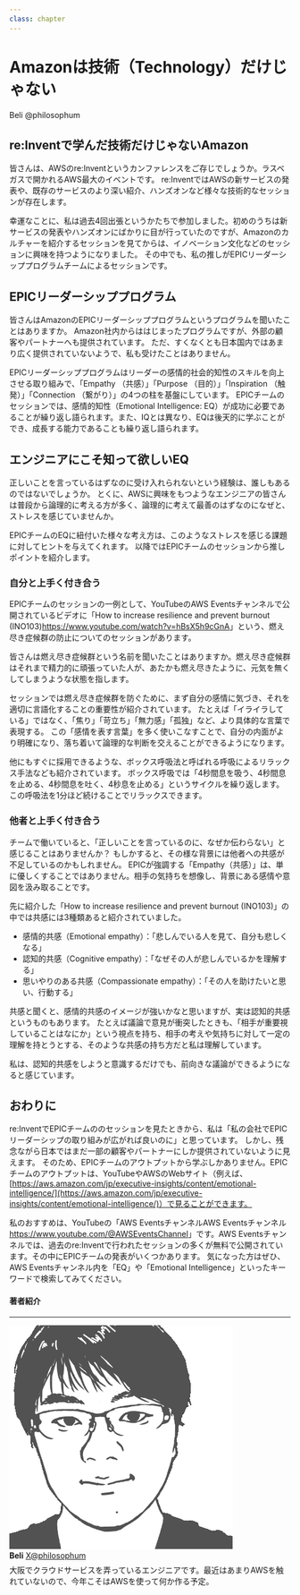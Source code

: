```yaml
---
class: chapter
---
```


# Amazonは技術（Technology）だけじゃない

<div class="flush-right">Beli @philosophum</div>

## re:Inventで学んだ技術だけじゃないAmazon

皆さんは、AWSのre:Inventというカンファレンスをご存じでしょうか。ラスベガスで開かれるAWS最大のイベントです。
re:InventではAWSの新サービスの発表や、既存のサービスのより深い紹介、ハンズオンなど様々な技術的なセッションが存在します。

幸運なことに、私は過去4回出張というかたちで参加しました。初めのうちは新サービスの発表やハンズオンにばかりに目が行っていたのですが、Amazonのカルチャーを紹介するセッションを見てからは、イノベーション文化などのセッションに興味を持つようになりました。
その中でも、私の推しがEPICリーダーシッププログラムチームによるセッションです。

## EPICリーダーシッププログラム

皆さんはAmazonのEPICリーダーシッププログラムというプログラムを聞いたことはありますか。
Amazon社内からははじまったプログラムですが、外部の顧客やパートナーへも提供されています。
ただ、すくなくとも日本国内ではあまり広く提供されていないようで、私も受けたことはありません。

EPICリーダーシッププログラムはリーダーの感情的社会的知性のスキルを向上させる取り組みで、「Empathy （共感）」「Purpose （目的）」「Inspiration （触発）」「Connection （繋がり）」の4つの柱を基盤にしています。
EPICチームのセッションでは、感情的知性（Emotional Intelligence: EQ）が成功に必要であることが繰り返し語られます。また、IQとは異なり、EQは後天的に学ぶことができ、成長する能力であることも繰り返し語られます。

## エンジニアにこそ知って欲しいEQ

正しいことを言っているはずなのに受け入れられないという経験は、誰しもあるのではないでしょうか。
とくに、AWSに興味をもつようなエンジニアの皆さんは普段から論理的に考える方が多く、論理的に考えて最善のはずなのになぜと、ストレスを感じていませんか。

EPICチームのEQに紐付いた様々な考え方は、このようなストレスを感じる課題に対してヒントを与えてくれます。
以降ではEPICチームのセッションから推しポイントを紹介します。

### 自分と上手く付き合う

EPICチームのセッションの一例として、YouTubeのAWS Eventsチャンネルで公開されているビデオに「How to increase resilience and prevent burnout (INO103)<span class="footnote">https://www.youtube.com/watch?v=hBsX5h9cGnA</span>」という、燃え尽き症候群の防止についてのセッションがあります。

皆さんは燃え尽き症候群という名前を聞いたことはありますか。燃え尽き症候群はそれまで精力的に頑張っていた人が、あたかも燃え尽きたように、元気を無くしてしまうような状態を指します。

セッションでは燃え尽き症候群を防ぐために、まず自分の感情に気づき、それを適切に言語化することの重要性が紹介されています。
たとえば「イライラしている」ではなく、「焦り」「苛立ち」「無力感」「孤独」など、より具体的な言葉で表現する。
この「感情を表す言葉」を多く使いこなすことで、自分の内面がより明確になり、落ち着いて論理的な判断を交えることができるようになります。

他にもすぐに採用できるような、ボックス呼吸法と呼ばれる呼吸によるリラックス手法なども紹介されています。
ボックス呼吸では「4秒間息を吸う、4秒間息を止める、4秒間息を吐く、4秒息を止める」というサイクルを繰り返します。
この呼吸法を1分ほど続けることでリラックスできます。

### 他者と上手く付き合う

チームで働いていると、「正しいことを言っているのに、なぜか伝わらない」と感じることはありませんか？
もしかすると、その様な背景には他者への共感が不足しているのかもしれません。
EPICが強調する「Empathy（共感）」は、単に優しくすることではありません。相手の気持ちを想像し、背景にある感情や意図を汲み取ることです。

先に紹介した「How to increase resilience and prevent burnout (INO103)」の中では共感には3種類あると紹介されていました。

- 感情的共感（Emotional empathy）：「悲しんでいる人を見て、自分も悲しくなる」
- 認知的共感（Cognitive empathy）：「なぜその人が悲しんでいるかを理解する」
- 思いやりのある共感（Compassionate empathy）：「その人を助けたいと思い、行動する」

共感と聞くと、感情的共感のイメージが強いかなと思いますが、実は認知的共感というものもあります。
たとえば議論で意見が衝突したときも、「相手が重要視していることはなにか」という視点を持ち、相手の考えや気持ちに対して一定の理解を持とうとする、そのような共感の持ち方だと私は理解しています。

私は、認知的共感をしようと意識するだけでも、前向きな議論ができるようになると感じています。

## おわりに

re:InventでEPICチームののセッションを見たときから、私は「私の会社でEPICリーダーシップの取り組みが広がれば良いのに」と思っています。
しかし、残念ながら日本ではまだ一部の顧客やパートナーにしか提供されていないように見えます。
そのため、EPICチームのアウトプットから学ぶしかありません。EPICチームのアウトプットは、YouTubeやAWSのWebサイト（例えば、[https://aws.amazon.com/jp/executive-insights/content/emotional-intelligence/](https://aws.amazon.com/jp/executive-insights/content/emotional-intelligence/)）で見ることができます。

私のおすすめは、YouTubeの「AWS Eventsチャンネル<span class="footnote">AWS Eventsチャンネル https://www.youtube.com/@AWSEventsChannel</span>」です。AWS Eventsチャンネルでは、過去のre:Inventで行われたセッションの多くが無料で公開されています。その中にEPICチームの発表がいくつかあります。
気になった方はぜひ、AWS Eventsチャンネル内を「EQ」や「Emotional Intelligence」といったキーワードで検索してみてください。

#### 著者紹介

---

<div class="author-profile">
    <img src="images/beli.png">
    <div>
        <div>
            <b>Beli</b>
            <a href="https://x.com/philosophum">X@philosophum</a>
        </div>
    </div>
</div>
<p style="margin-top: 0.5em; margin-bottom: 2em;">
大阪でクラウドサービスを弄っているエンジニアです。最近はあまりAWSを触れていないので、今年こそはAWSを使って何か作る予定。
</p>
